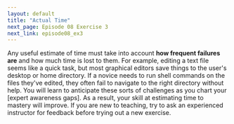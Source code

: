 ```yaml
---
layout: default
title: "Actual Time"
next_page: Episode 08 Exercise 3
next_link: episode08_ex3
---
```


Any useful estimate of time must take into account
**how frequent failures are**
and how much time is lost to them.
For example,
editing a text file seems like a quick task,
but most graphical editors save things to the user's desktop or home directory.
If a novice needs to run shell commands on the files they've edited,
they often fail to navigate to the right directory without help.
You will learn to anticipate these sorts of challenges as you chart your [expert awareness gaps]. As a result, your skill at estimating time to mastery will improve.
If you are new to teaching, try to ask an experienced instructor for feedback before trying out a new exercise.
